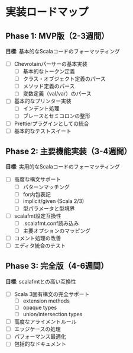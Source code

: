 # 実装ロードマップ

## Phase 1: MVP版（2-3週間）

**目標**: 基本的なScalaコードのフォーマッティング

- [ ] Chevrotainパーサーの基本実装
  - [ ] 基本的なトークン定義
  - [ ] クラス・オブジェクト定義のパース
  - [ ] メソッド定義のパース
  - [ ] 変数定義（val/var）のパース
- [ ] 基本的なプリンター実装
  - [ ] インデント処理
  - [ ] ブレースとセミコロンの整形
- [ ] Prettierプラグインとしての統合
- [ ] 基本的なテストスイート

## Phase 2: 主要機能実装（3-4週間）

**目標**: 実用的なScalaコードのフォーマッティング

- [ ] 高度な構文サポート
  - [ ] パターンマッチング
  - [ ] for内包表記
  - [ ] implicit/given (Scala 2/3)
  - [ ] 型パラメータと型境界
- [ ] scalafmt設定互換性
  - [ ] .scalafmt.conf読み込み
  - [ ] 主要オプションのマッピング
- [ ] コメント処理の改善
- [ ] エディタ統合のテスト

## Phase 3: 完全版（4-6週間）

**目標**: scalafmtとの高い互換性

- [ ] Scala 3固有構文の完全サポート
  - [ ] extension methods
  - [ ] opaque types
  - [ ] union/intersection types
- [ ] 高度なアライメントルール
- [ ] エッジケースの処理
- [ ] パフォーマンス最適化
- [ ] 包括的なドキュメント

